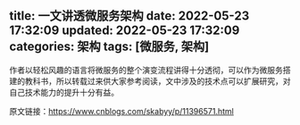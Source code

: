title: 一文讲透微服务架构
date: 2022-05-23 17:32:09
updated: 2022-05-23 17:32:09
categories: 架构
tags: [微服务, 架构]
---

  作者以轻松风趣的语言将微服务的整个演变流程讲得十分透彻，可以作为微服务搭建的教科书，所以转载过来供大家参考阅读，文中涉及的技术点可以扩展研究，对自己技术能力的提升十分有益。

  原文链接：https://www.cnblogs.com/skabyy/p/11396571.html
